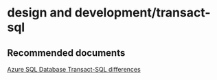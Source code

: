 <properties
	pageTitle="design and development/transact-sql"
	description="design and development/transact-sql"
	service="microsoft.sql"
	resource="servers"
	authors="aashu"
	displayOrder=""
	selfHelpType="generic"
	supportTopicIds="31980437"
	resourceTags=""
	productPesIds="13491"
	cloudEnvironments="public"
/>

# design and development/transact-sql

## **Recommended documents**
[Azure SQL Database Transact-SQL differences](https://azure.microsoft.com/documentation/articles/sql-database-transact-sql-information/)
